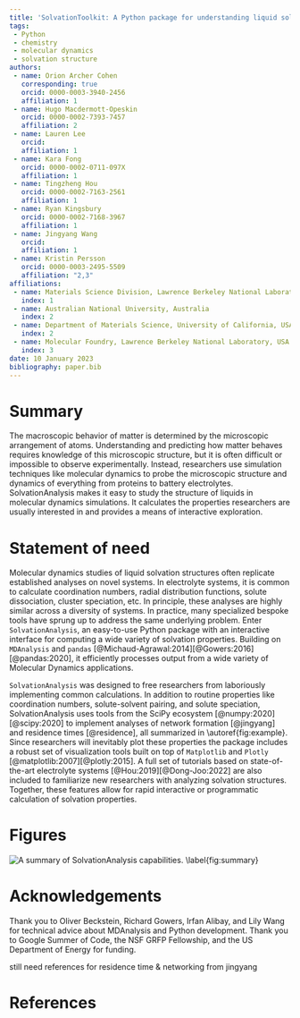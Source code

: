```yaml
---
title: 'SolvationToolkit: A Python package for understanding liquid solvation structure in classical molecular dynamics simulations'
tags:
 - Python
 - chemistry
 - molecular dynamics
 - solvation structure
authors:
 - name: Orion Archer Cohen
   corresponding: true
   orcid: 0000-0003-3940-2456
   affiliation: 1
 - name: Hugo Macdermott-Opeskin
   orcid: 0000-0002-7393-7457
   affiliation: 2
 - name: Lauren Lee
   orcid:
   affiliation: 1
 - name: Kara Fong
   orcid: 0000-0002-0711-097X
   affiliation: 1
 - name: Tingzheng Hou
   orcid: 0000-0002-7163-2561
   affiliation: 1
 - name: Ryan Kingsbury
   orcid: 0000-0002-7168-3967
   affiliation: 1
 - name: Jingyang Wang
   orcid:
   affiliation: 1
 - name: Kristin Persson
   orcid: 0000-0003-2495-5509
   affiliation: "2,3"
affiliations:
 - name: Materials Science Division, Lawrence Berkeley National Laboratory, USA
   index: 1
 - name: Australian National University, Australia
   index: 2
 - name: Department of Materials Science, University of California, USA
   index: 2
 - name: Molecular Foundry, Lawrence Berkeley National Laboratory, USA
   index: 3
date: 10 January 2023
bibliography: paper.bib
---
```


# Summary

The macroscopic behavior of matter is determined by the microscopic
arrangement of atoms. Understanding and predicting how matter behaves
requires knowledge of this microscopic structure, but it is often
difficult or impossible to observe experimentally. Instead, researchers use
simulation techniques like molecular dynamics to probe the microscopic
structure and dynamics of everything from proteins to battery electrolytes.
SolvationAnalysis makes it easy to study the structure of liquids in
molecular dynamics simulations. It calculates the properties researchers
are usually interested in and provides a means of interactive exploration.

# Statement of need

Molecular dynamics studies of liquid solvation structures often replicate
established analyses on novel systems. In electrolyte systems, it is common
to calculate coordination numbers, radial distribution functions, solute
dissociation, cluster speciation, etc. In principle, these analyses are highly
similar across a diversity of systems. In practice, many specialized bespoke
tools have sprung up to address the same underlying problem. Enter `SolvationAnalysis`, 
an easy-to-use Python package with an interactive interface for
computing a wide variety of solvation properties. Building on `MDAnalysis` and
`pandas` [@Michaud-Agrawal:2014][@Gowers:2016][@pandas:2020], it efficiently
processes output from a wide variety of Molecular Dynamics applications.

`SolvationAnalysis` was designed to free researchers from laboriously
implementing common calculations. In addition to routine properties
like coordination numbers, solute-solvent pairing, and solute
speciation, SolvationAnalysis uses tools from the SciPy ecosystem
[@numpy:2020][@scipy:2020] to implement analyses of network formation
[@jingyang] and residence times [@residence], all summarized in
\autoref{fig:example}. Since researchers will inevitably plot these
properties the package includes a robust set of visualization tools built
on top of `Matplotlib` and `Plotly` [@matplotlib:2007][@plotly:2015].
A full set of tutorials based on state-of-the-art electrolyte systems
[@Hou:2019][@Dong-Joo:2022] are also included to familiarize new researchers
with analyzing solvation structures. Together, these features allow for
rapid interactive or programmatic calculation of solvation properties.

# Figures

![A summary of SolvationAnalysis capabilities. \label{fig:summary}](summary_figure.jpg)

# Acknowledgements

Thank you to Oliver Beckstein, Richard Gowers, Irfan Alibay, and Lily Wang for
technical advice about MDAnalysis and Python development. Thank you to Google 
Summer of Code, the NSF GRFP Fellowship, and the US Department of Energy for 
funding.

still need references for residence time & networking from jingyang

# References